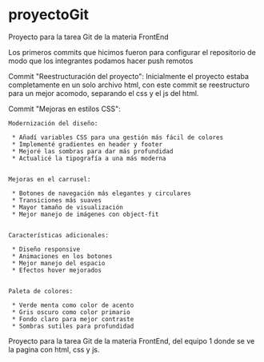 # proyectoGit
Proyecto para la tarea Git de la materia FrontEnd

Los primeros commits que hicimos fueron para configurar el repositorio de modo que los integrantes podamos hacer push remotos

Commit "Reestructuración del proyecto": Inicialmente el proyecto estaba completamente en un solo archivo html, con este commit se reestructuro para un mejor acomodo, separando el css y el js del html.

Commit "Mejoras en estilos CSS":

    Modernización del diseño:

     * Añadí variables CSS para una gestión más fácil de colores
     * Implementé gradientes en header y footer
     * Mejoré las sombras para dar más profundidad
     * Actualicé la tipografía a una más moderna


    Mejoras en el carrusel:

     * Botones de navegación más elegantes y circulares
     * Transiciones más suaves
     * Mayor tamaño de visualización
     * Mejor manejo de imágenes con object-fit


    Características adicionales:

     * Diseño responsive
     * Animaciones en los botones
     * Mejor manejo del espacio
     * Efectos hover mejorados


    Paleta de colores:

     * Verde menta como color de acento
     * Gris oscuro como color primario
     * Fondo claro para mejor contraste
     * Sombras sutiles para profundidad

Proyecto para la tarea Git de la materia FrontEnd, del equipo 1 donde se ve la pagina con html, css y js.
